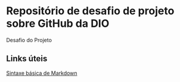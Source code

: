 # Repositório de desafio de projeto sobre GitHub da DIO
 
Desafio do Projeto

## Links úteis

[Sintaxe básica de Markdown](https://www.markdownguide.org/basic-syntax/)
